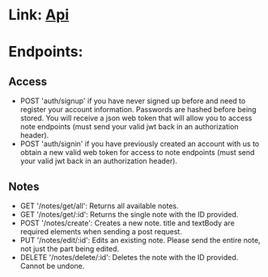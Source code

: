 # Link: [Api](https://lambda-notes-backend-kyran.herokuapp.com)
# Endpoints:

## Access
- POST 'auth/signup' if you have never signed up before and need to register your account information. Passwords are hashed before being stored. You will receive a json web token that will allow you to access note endpoints (must send your valid jwt back in an authorization header).
- POST 'auth/signin' if you have previously created an account with us to obtain a new valid web token for access to note endpoints (must send your valid jwt back in an authorization header).

## Notes
- GET '/notes/get/all': Returns all available notes.
- GET '/notes/get/:id': Returns the single note with the ID provided.
- POST '/notes/create': Creates a new note. title and textBody are required elements when sending a post request.
- PUT '/notes/edit/:id': Edits an existing note. Please send the entire note, not just the part being edited.
- DELETE '/notes/delete/:id': Deletes the note with the ID provided. Cannot be undone.
